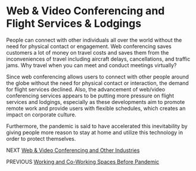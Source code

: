 # Web & Video Conferencing and Flight Services & Lodgings

People can connect with other individuals all over the world without the need for physical contact or engagement. Web conferencing saves customers a lot of money on travel costs and saves them from the inconveniences of travel including aircraft delays, cancellations, and traffic jams. Why travel when you can meet and conduct meetings virtually? 

Since web conferencing allows users to connect with other people around the globe without the need for physical contact or interaction, the demand for flight services declined. Also, the advancement of web/video conferencing services appears to be putting more pressure on flight services and lodgings, especially as these developments aim to promote remote work and provide users with flexible schedules, which creates an impact on corporate culture.

Furthermore, the pandemic is said to have accelerated this inevitability by giving people more reason to stay at home and utilize this technology in order to protect themselves.


NEXT [Web & Video Conferencing and Other Industries](fifth.md)

PREVIOUS [Working and Co-Working Spaces Before Pandemic](third.md)
